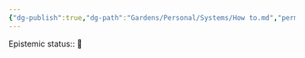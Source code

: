```yaml
---
{"dg-publish":true,"dg-path":"Gardens/Personal/Systems/How to.md","permalink":"/gardens/personal/systems/how-to/","noteIcon":"","created":"","updated":""}
---
```


Epistemic status:: 🌱

